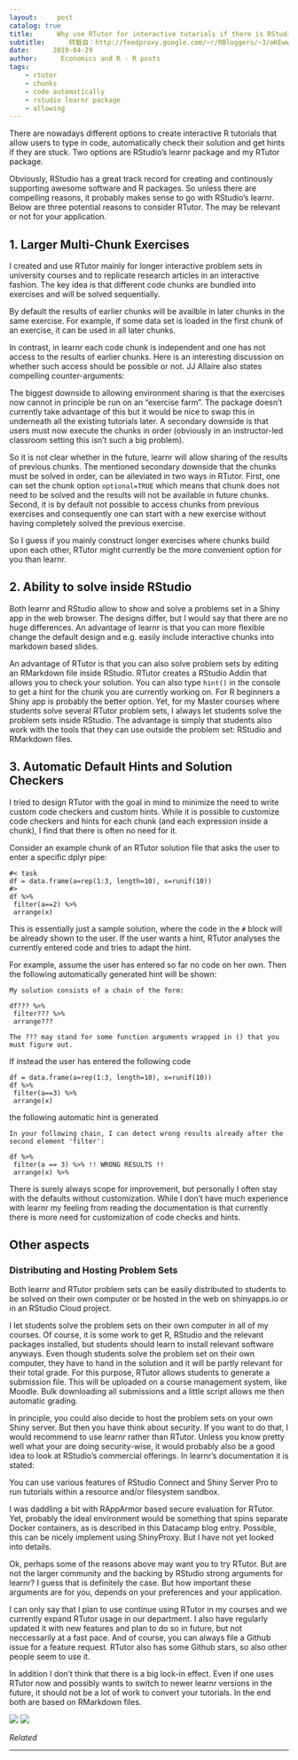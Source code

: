 ```yaml
---
layout:     post
catalog: true
title:      Why use RTutor for interactive tutorials if there is RStudio’s learnr?
subtitle:      转载自：http://feedproxy.google.com/~r/RBloggers/~3/oKEwwsDwWXo/
date:      2019-04-29
author:      Economics and R - R posts
tags:
    - rtutor
    - chunks
    - code automatically
    - rstudio learnr package
    - allowing
---
```






There are nowadays different options to create interactive R tutorials that allow users to type in code, automatically check their solution and get hints if they are stuck. Two options are RStudio’s learnr package and my RTutor package.

Obviously, RStudio has a great track record for creating and continously supporting awesome software and R packages. So unless there are compelling reasons, it probably makes sense to go with RStudio’s learnr. Below are three potential reasons to consider RTutor. The may be relevant or not for your application.

## 1. Larger Multi-Chunk Exercises

I created and use RTutor mainly for longer interactive problem sets in university courses and to replicate research articles in an interactive fashion. The key idea is that different code chunks are bundled into exercises and will be solved sequentially.

By default the results of earlier chunks will be availble in later chunks in the same exercise. For example, if some data set is loaded in the first chunk of an exercise, it can be used in all later chunks.

In contrast, in learnr each code chunk is independent and one has not access to the results of earlier chunks. Here is an interesting discussion on whether such access should be possible or not. JJ Allaire also states compelling counter-arguments:

> 
The biggest downside to allowing environment sharing is that the exercises now cannot in principle be run on an “exercise farm”. The package doesn’t currently take advantage of this but it would be nice to swap this in underneath all the existing tutorials later.
A secondary downside is that users must now execute the chunks in order (obviously in an instructor-led classroom setting this isn’t such a big problem).


So it is not clear whether in the future, learnr will allow sharing of the results of previous chunks. The mentioned secondary downside that the chunks must be solved in order, can be alleviated in two ways in RTutor. First, one can set the chunk option `optional=TRUE` which means that chunk does not need to be solved and the results will not be available in future chunks. Second, it is by default not possible to access chunks from previous exercises and consequently one can start with a new exercise without having completely solved the previous exercise.

So I guess if you mainly construct longer exercises where chunks build upon each other, RTutor might currently be the more convenient option for you than learnr.

## 2. Ability to solve inside RStudio

Both learnr and RStudio allow to show and solve a problems set in a Shiny app in the web browser. The designs differ, but I would say that there are no huge differences. An advantage of learnr is that you can more flexible change the default design and e.g. easily include interactive chunks into markdown based slides.

An advantage of RTutor is that you can also solve problem sets by editing an RMarkdown file inside RStudio. RTutor creates a RStudio Addin that allows you to check your solution. You can also type `hint()` in the console to get a hint for the chunk you are currently working on. For R beginners a Shiny app is probably the better option. Yet, for my Master courses where students solve several RTutor problem sets, I always let students solve the problem sets inside RStudio. The advantage is simply that students also work with the tools that they can use outside the problem set: RStudio and RMarkdown files.

## 3. Automatic Default Hints and Solution Checkers

I tried to design RTutor with the goal in mind to minimize the need to write custom code checkers and custom hints. While it is possible to customize code checkers and hints for each chunk (and each expression inside a chunk), I find that there is often no need for it.

Consider an example chunk of an RTutor solution file that asks the user to enter a specific dplyr pipe:

```
#< task
df = data.frame(a=rep(1:3, length=10), x=runif(10))
#>
df %>% 
 filter(a==2) %>%
 arrange(x)

```

This is essentially just a sample solution, where the code in the `#` block will be already shown to the user. If the user wants a hint, RTutor analyses the currently entered code and tries to adapt the hint.

For example, assume the user has entered so far no code on her own. Then the following automatically generated hint will be shown:

```
My solution consists of a chain of the form:

df??? %>%
 filter??? %>%
 arrange???

The ??? may stand for some function arguments wrapped in () that you must figure out.

```

If instead the user has entered the following code

```
df = data.frame(a=rep(1:3, length=10), x=runif(10))
df %>%
 filter(a==3) %>%
 arrange(x)

```

the following automatic hint is generated

```
In your following chain, I can detect wrong results already after the second element 'filter':

df %>%
 filter(a == 3) %>% !! WRONG RESULTS !!
 arrange(x) %>%

```

There is surely always scope for improvement, but personally I often stay with the defaults without customization. While I don’t have much experience with learnr my feeling from reading the documentation is that currently there is more need for customization of code checks and hints.

## Other aspects

### Distributing and Hosting Problem Sets

Both learnr and RTutor problem sets can be easily distributed to students to be solved on their own computer or be hosted in the web on shinyapps.io or in an RStudio Cloud project.

I let students solve the problem sets on their own computer in all of my courses. Of course, it is some work to get R, RStudio and the relevant packages installed, but students should learn to install relevant software anyways. Even though students solve the problem set on their own computer, they have to hand in the solution and it will be partly relevant for their total grade. For this purpose, RTutor allows students to generate a submission file. This will be uploaded on a course management system, like Moodle. Bulk downloading all submissions and a little script allows me then automatic grading.

In principle, you could also decide to host the problem sets on your own Shiny server. But then you have think about security. If you want to do that, I would recommend to use learnr rather than RTutor. Unless you know pretty well what your are doing security-wise, it would probably also be a good idea to look at RStudio’s commercial offerings. In learnr’s documentation it is stated:

> 
You can use various features of RStudio Connect and Shiny Server Pro to run tutorials within a resource and/or filesystem sandbox.


I was daddling a bit with RAppArmor based secure evaluation for RTutor. Yet, probably the ideal environment would be something that spins separate Docker containers, as is described in this Datacamp blog entry. Possible, this can be nicely implement using ShinyProxy. But I have not yet looked into details.

Ok, perhaps some of the reasons above may want you to try RTutor. But are not the larger community and the backing by RStudio strong arguments for learnr? I guess that is definitely the case. But how important these arguments are for you, depends on your preferences and your application.

I can only say that I plan to use continue using RTutor in my courses and we currently expand RTutor usage in our department. I also have regularly updated it with new features and plan to do so in future, but not neccessarily at a fast pace. And of course, you can always file a Github issue for a feature request. RTutor also has some Github stars, so also other people seem to use it.

In addition I don’t think that there is a big lock-in effect. Even if one uses RTutor now and possibly wants to switch to newer learnr versions in the future, it should not be a lot of work to convert your tutorials. In the end both are based on RMarkdown files.

![](http://feeds.feedburner.com/~r/skranz_R/~4/WzORbeyyKVI)
![](http://feeds.feedburner.com/~r/skranz_R/~4/WzORbeyyKVI)



*Related*








---
